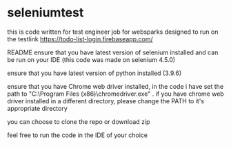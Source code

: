 # seleniumtest
this is code written for test engineer  job for websparks 
designed to run on the testlink https://todo-list-login.firebaseapp.com/

README
ensure that you have latest version of selenium installed and can be run on your IDE (this code was made on selenium 4.5.0)

ensure that you have latest version of python installed (3.9.6)

ensure that you have Chrome web driver installed, in the code i have set the path to "C:\Program Files (x86)\chromedriver.exe" . if you have chrome web driver installed in a different directory, please change the PATH to it's appropriate directory

you can choose to clone the repo or download zip 

feel free to run the code in the IDE of your choice
